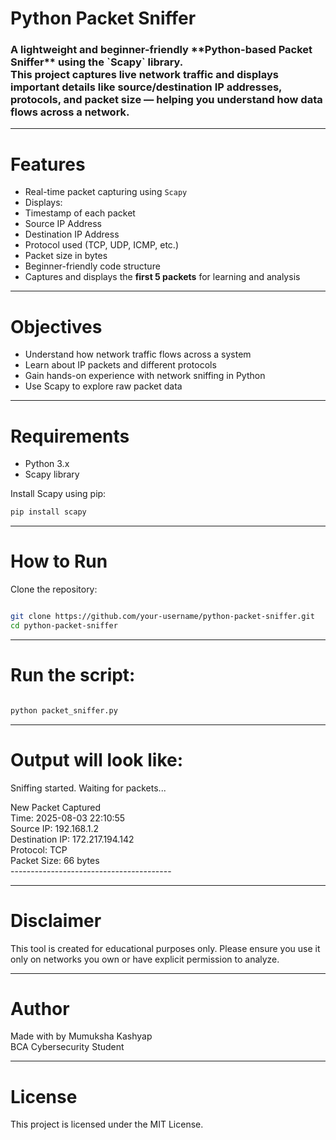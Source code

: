 # <h1>Python Packet Sniffer</h1>

<h3>A lightweight and beginner-friendly **Python-based Packet Sniffer** using the `Scapy` library.<br>  
This project captures live network traffic and displays important details like source/destination IP addresses, protocols, and packet size — helping you understand how data flows across a network.</h3>

---

<h1>Features</h1>

-  Real-time packet capturing using `Scapy`
-  Displays:
  - Timestamp of each packet
  - Source IP Address
  - Destination IP Address
  - Protocol used (TCP, UDP, ICMP, etc.)
  - Packet size in bytes
-  Beginner-friendly code structure
- Captures and displays the **first 5 packets** for learning and analysis

---

<h1>Objectives</h1>

- Understand how network traffic flows across a system
- Learn about IP packets and different protocols
- Gain hands-on experience with network sniffing in Python
- Use Scapy to explore raw packet data

---

<h1>Requirements</h1>

- Python 3.x
- Scapy library

Install Scapy using pip:

```bash
pip install scapy
```
---

<h1>How to Run</h1> 
Clone the repository:

```bash

git clone https://github.com/your-username/python-packet-sniffer.git
cd python-packet-sniffer
```
 ---
 
<h1>Run the script:</h1>

```bash

python packet_sniffer.py
```
---

<h1>Output will look like:</h1>

<p>Sniffing started. Waiting for packets...<br>

New Packet Captured<br>
Time: 2025-08-03 22:10:55<br>
Source IP: 192.168.1.2<br>
Destination IP: 172.217.194.142<br>
Protocol: TCP<br>
Packet Size: 66 bytes<br>
----------------------------------------<br></p>


---

<h1>Disclaimer</h1>
This tool is created for educational purposes only. Please ensure you use it only on networks you own or have explicit permission to analyze.

---

<h1>Author</h1>
Made with by Mumuksha Kashyap<br>
BCA Cybersecurity Student  


---

<h1>License</h1>
This project is licensed under the MIT License.<br>

